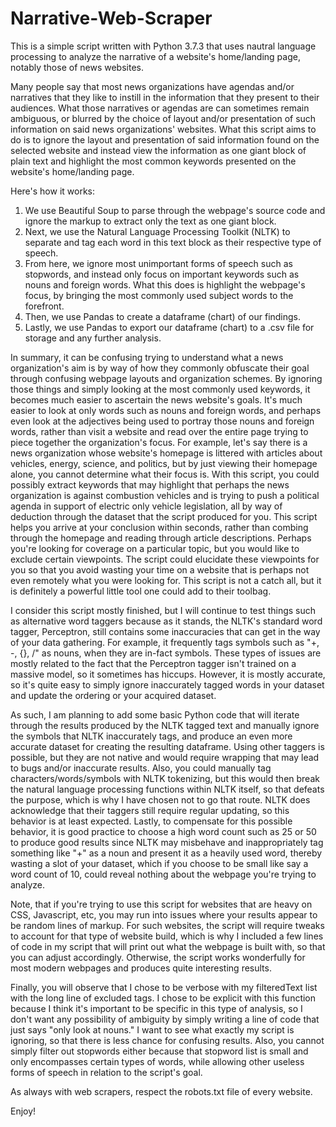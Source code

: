 # Narrative-Web-Scraper
This is a simple script written with Python 3.7.3 that uses nautral language processing to analyze the narrative of a website's home/landing page, notably those of news websites.

Many people say that most news organizations have agendas and/or narratives that they like to instill in the information that they present to their audiences. What those narratives or agendas are can sometimes remain ambiguous, or blurred by the choice of layout and/or presentation of such information on said news organizations' websites. What this script aims to do is to ignore the layout and presentation of said information found on the selected website and instead view the information as one giant block of plain text and highlight the most common keywords presented on the website's home/landing page. 

Here's how it works:

1) We use Beautiful Soup to parse through the webpage's source code and ignore the markup to extract only the text as one giant block.
2) Next, we use the Natural Language Processing Toolkit (NLTK) to separate and tag each word in this text block as their respective type of speech.
3) From here, we ignore most unimportant forms of speech such as stopwords, and instead only focus on important keywords such as nouns and foreign words. What this does is highlight the webpage's focus, by bringing the most commonly used subject words to the forefront.
4) Then, we use Pandas to create a dataframe (chart) of our findings.
5) Lastly, we use Pandas to export our dataframe (chart) to a .csv file for storage and any further analysis. 

In summary, it can be confusing trying to understand what a news organization's aim is by way of how they commonly obfuscate their goal through confusing webpage layouts and organization schemes. By ignoring those things and simply looking at the most commonly used keywords, it becomes much easier to ascertain the news website's goals. It's much easier to look at only words such as nouns and foreign words, and perhaps even look at the adjectives being used to portray those nouns and foreign words, rather than visit a website and read over the entire page trying to piece together the organization's focus. For example, let's say there is a news organization whose website's homepage is littered with articles about vehicles, energy, science, and politics, but by just viewing their homepage alone, you cannot determine what their focus is. With this script, you could possibly extract keywords that may highlight that perhaps the news organization is against combustion vehicles and is trying to push a political agenda in support of electric only vehicle legislation, all by way of deduction through the dataset that the script produced for you. This script helps you arrive at your conclusion within seconds, rather than combing through the homepage and reading through article descriptions. Perhaps you're looking for coverage on a particular topic, but you would like to exclude certain viewpoints. The script could elucidate these viewpoints for you so that you avoid wasting your time on a website that is perhaps not even remotely what you were looking for. This script is not a catch all, but it is definitely a powerful little tool one could add to their toolbag. 

I consider this script mostly finished, but I will continue to test things such as alternative word taggers because as it stands, the NLTK's standard word tagger, Perceptron, still contains some inaccuracies that can get in the way of your data gathering. For example, it frequently tags symbols such as "+, -, {}, /" as nouns, when they are in-fact symbols. These types of issues are mostly related to the fact that the Perceptron tagger isn't trained on a massive model, so it sometimes has hiccups. However, it is mostly accurate, so it's quite easy to simply ignore inaccurately tagged words in your dataset and update the ordering or your acquired dataset. 

As such, I am planning to add some basic Python code that will iterate through the results produced by the NLTK tagged text and manually ignore the symbols that NLTK inaccurately tags, and produce an even more accurate dataset for creating the resulting dataframe. Using other taggers is possible, but they are not native and would require wrapping that may lead to bugs and/or inaccurate results. Also, you could manually tag characters/words/symbols with NLTK tokenizing, but this would then break the natural language processing functions within NLTK itself, so that defeats the purpose, which is why I have chosen not to go that route. NLTK does acknowledge that their taggers still require regular updating, so this behavior is at least expected. Lastly, to compensate for this possible behavior, it is good practice to choose a high word count such as 25 or 50 to produce good results since NLTK may misbehave and inappropriately tag something like "+" as a noun and present it as a heavily used word, thereby wasting a slot of your dataset, which if you choose to be small like say a word count of 10, could reveal nothing about the webpage you're trying to analyze. 

Note, that if you're trying to use this script for websites that are heavy on CSS, Javascript, etc, you may run into issues where your results appear to be random lines of markup. For such websites, the script will require tweaks to account for that type of website build, which is why I included a few lines of code in my script that will print out what the webpage is built with, so that you can adjust accordingly. Otherwise, the script works wonderfully for most modern webpages and produces quite interesting results. 

Finally, you will observe that I chose to be verbose with my filteredText list with the long line of excluded tags. I chose to be explicit with this function because I think it's important to be specific in this type of analysis, so I don't want any possibility of ambiguity by simply writing a line of code that just says "only look at nouns." I want to see what exactly my script is ignoring, so that there is less chance for confusing results. Also, you cannot simply filter out stopwords either because that stopword list is small and only encompasses certain types of words, while allowing other useless forms of speech in relation to the script's goal. 

As always with web scrapers, respect the robots.txt file of every website.

Enjoy!
